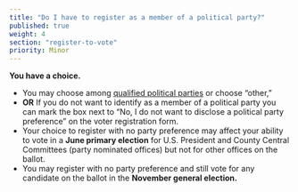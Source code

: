 ```yaml
---
title: "Do I have to register as a member of a political party?"
published: true
weight: 4
section: "register-to-vote"
priority: Minor
---
```


**You have a choice.**  
- You may choose among [qualified political parties](http://www.sos.ca.gov/elections/political-parties/qualified-political-parties/) or choose “other,”
- **OR** If you do not want to identify as a member of a political party you can mark the box next to “No, I do not want to disclose a political party preference” on the voter registration form.
- Your choice to register with no party preference may affect your ability to vote in a **June primary election** for U.S. President and County Central Committees (party nominated offices) but not for other offices on the ballot.
- You may register with no party preference and still vote for any candidate on the ballot in the **November general election.**

